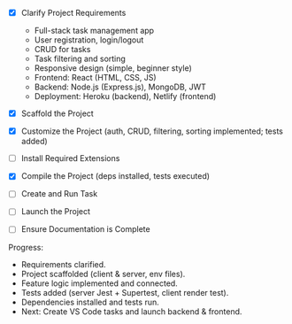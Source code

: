 - [x] Clarify Project Requirements
  - Full-stack task management app
  - User registration, login/logout
  - CRUD for tasks
  - Task filtering and sorting
  - Responsive design (simple, beginner style)
  - Frontend: React (HTML, CSS, JS)
  - Backend: Node.js (Express.js), MongoDB, JWT
  - Deployment: Heroku (backend), Netlify (frontend)

- [x] Scaffold the Project
- [x] Customize the Project (auth, CRUD, filtering, sorting implemented; tests added)
- [ ] Install Required Extensions
- [x] Compile the Project (deps installed, tests executed)
- [ ] Create and Run Task
- [ ] Launch the Project
- [ ] Ensure Documentation is Complete

Progress:
 - Requirements clarified.
 - Project scaffolded (client & server, env files).
 - Feature logic implemented and connected.
 - Tests added (server Jest + Supertest, client render test).
 - Dependencies installed and tests run.
 - Next: Create VS Code tasks and launch backend & frontend.
